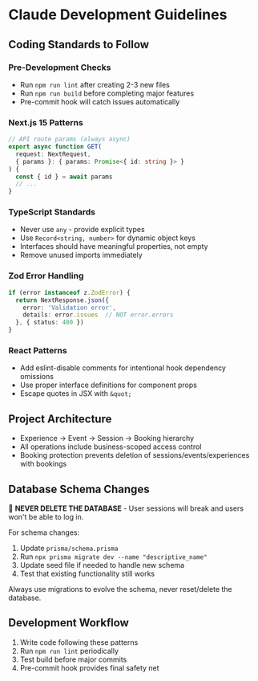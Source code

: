 # Claude Development Guidelines

## Coding Standards to Follow

### Pre-Development Checks
- Run `npm run lint` after creating 2-3 new files
- Run `npm run build` before completing major features
- Pre-commit hook will catch issues automatically

### Next.js 15 Patterns
```typescript
// API route params (always async)
export async function GET(
  request: NextRequest,
  { params }: { params: Promise<{ id: string }> }
) {
  const { id } = await params
  // ...
}
```

### TypeScript Standards
- Never use `any` - provide explicit types
- Use `Record<string, number>` for dynamic object keys
- Interfaces should have meaningful properties, not empty
- Remove unused imports immediately

### Zod Error Handling
```typescript
if (error instanceof z.ZodError) {
  return NextResponse.json({
    error: 'Validation error',
    details: error.issues  // NOT error.errors
  }, { status: 400 })
}
```

### React Patterns
- Add eslint-disable comments for intentional hook dependency omissions
- Use proper interface definitions for component props
- Escape quotes in JSX with `&quot;`

## Project Architecture
- Experience → Event → Session → Booking hierarchy
- All operations include business-scoped access control
- Booking protection prevents deletion of sessions/events/experiences with bookings

## Database Schema Changes
🚨 **NEVER DELETE THE DATABASE** - User sessions will break and users won't be able to log in.

For schema changes:
1. Update `prisma/schema.prisma`
2. Run `npx prisma migrate dev --name "descriptive_name"`
3. Update seed file if needed to handle new schema
4. Test that existing functionality still works

Always use migrations to evolve the schema, never reset/delete the database.

## Development Workflow
1. Write code following these patterns
2. Run `npm run lint` periodically
3. Test build before major commits
4. Pre-commit hook provides final safety net